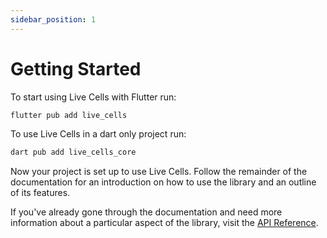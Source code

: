 ```yaml
---
sidebar_position: 1
---
```



# Getting Started

To start using Live Cells with Flutter run: 

```sh
flutter pub add live_cells
```

To use Live Cells in a dart only project run: 

```sh
dart pub add live_cells_core
```

Now your project is set up to use Live Cells. Follow the remainder of
the documentation for an introduction on how to use the library and an
outline of its features.

If you've already gone through the documentation and need more
information about a particular aspect of the library, visit the [API
Reference](https://pub.dev/documentation/live_cells/latest/).

